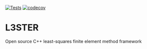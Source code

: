 [![Tests](https://github.com/kubagalecki/L3STER/workflows/Tests/badge.svg)](https://github.com/kubagalecki/L3STER/actions)
[![codecov](https://codecov.io/gh/kubagalecki/L3STER/branch/master/graph/badge.svg?token=6VT1TVS7FG)](https://codecov.io/gh/kubagalecki/L3STER)

# L3STER
Open source C++ least-squares finite element method framework
